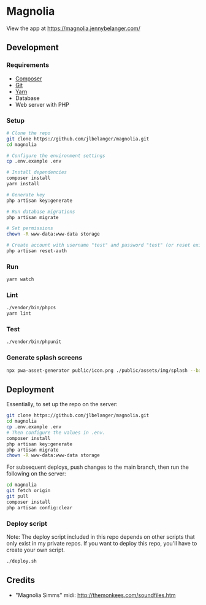 # Magnolia

View the app at https://magnolia.jennybelanger.com/

## Development

### Requirements

- [Composer](https://getcomposer.org/)
- [Git](https://git-scm.com/)
- [Yarn](https://classic.yarnpkg.com/en/docs/install)
- Database
- Web server with PHP

### Setup

``` bash
# Clone the repo
git clone https://github.com/jlbelanger/magnolia.git
cd magnolia

# Configure the environment settings
cp .env.example .env

# Install dependencies
composer install
yarn install

# Generate key
php artisan key:generate

# Run database migrations
php artisan migrate

# Set permissions
chown -R www-data:www-data storage

# Create account with username "test" and password "test" (or reset existing account password to "test")
php artisan reset-auth
```

### Run

``` bash
yarn watch
```

### Lint

``` bash
./vendor/bin/phpcs
yarn lint
```

### Test

``` bash
./vendor/bin/phpunit
```

### Generate splash screens

``` bash
npx pwa-asset-generator public/icon.png ./public/assets/img/splash --background "#7b9db3" --splash-only --type png --portrait-only --padding "20%"
```

## Deployment

Essentially, to set up the repo on the server:

``` bash
git clone https://github.com/jlbelanger/magnolia.git
cd magnolia
cp .env.example .env
# Then configure the values in .env.
composer install
php artisan key:generate
php artisan migrate
chown -R www-data:www-data storage
```

For subsequent deploys, push changes to the main branch, then run the following on the server:

``` bash
cd magnolia
git fetch origin
git pull
composer install
php artisan config:clear
```

### Deploy script

Note: The deploy script included in this repo depends on other scripts that only exist in my private repos. If you want to deploy this repo, you'll have to create your own script.

``` bash
./deploy.sh
```

## Credits

- "Magnolia Simms" midi: http://themonkees.com/soundfiles.htm
